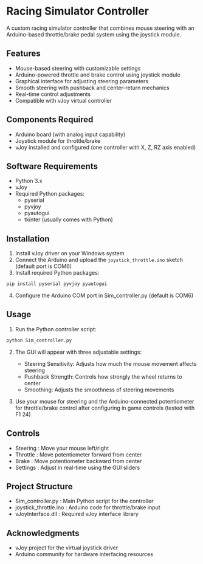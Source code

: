 # Racing Simulator Controller

A custom racing simulator controller that combines mouse steering with an Arduino-based throttle/brake pedal system using the joystick module.

## Features

- Mouse-based steering with customizable settings
- Arduino-powered throttle and brake control using joystick module
- Graphical interface for adjusting steering parameters
- Smooth steering with pushback and center-return mechanics
- Real-time control adjustments
- Compatible with vJoy virtual controller

## Components Required

- Arduino board (with analog input capability)
- Joystick module for throttle/brake
- vJoy installed and configured (one controller with X, Z, RZ axis enabled)

## Software Requirements

- Python 3.x
- vJoy
- Required Python packages:
  - pyserial
  - pyvjoy
  - pyautogui
  - tkinter (usually comes with Python)

## Installation

1. Install vJoy driver on your Windows system
2. Connect the Arduino and upload the `joystick_throttle.ino` sketch (default port is COM6)
3. Install required Python packages:
```bash
pip install pyserial pyvjoy pyautogui
```	
4. Configure the Arduino COM port in Sim_controller.py (default is COM6)


## Usage
1. Run the Python controller script:
```bash
python Sim_controller.py
 ```

2. The GUI will appear with three adjustable settings:
   
   - Steering Sensitivity: Adjusts how much the mouse movement affects steering
   - Pushback Strength: Controls how strongly the wheel returns to center
   - Smoothing: Adjusts the smoothness of steering movements


3. Use your mouse for steering and the Arduino-connected potentiometer for throttle/brake control after configuring in game controls (tested with F1 24)


## Controls
- Steering : Move your mouse left/right
- Throttle : Move potentiometer forward from center
- Brake : Move potentiometer backward from center
- Settings : Adjust in real-time using the GUI sliders
## Project Structure
- Sim_controller.py : Main Python script for the controller
- joystick_throttle.ino : Arduino code for throttle/brake input
- vJoyInterface.dll : Required vJoy interface library


## Acknowledgments
- vJoy project for the virtual joystick driver
- Arduino community for hardware interfacing resources
